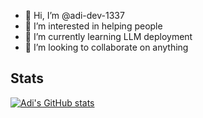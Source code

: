 - 👋 Hi, I’m @adi-dev-1337
- 👀 I’m interested in helping people
- 🌱 I’m currently learning LLM deployment
- 💞️ I’m looking to collaborate on anything

Stats
----------------------
[![Adi's GitHub stats](https://github-readme-stats.vercel.app/api?username=adi-dev-1337)](https://github.com/anuraghazra/github-readme-stats)

<!---
adi-dev-1337/adi-dev-1337 is a ✨ special ✨ repository because its `README.md` (this file) appears on your GitHub profile.
You can click the Preview link to take a look at your changes.
--->
